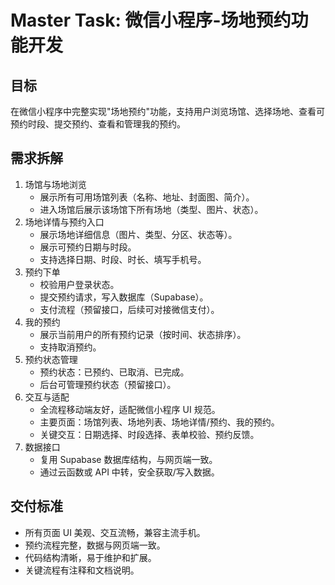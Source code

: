 # Master Task: 微信小程序-场地预约功能开发

## 目标

在微信小程序中完整实现"场地预约"功能，支持用户浏览场馆、选择场地、查看可预约时段、提交预约、查看和管理我的预约。

## 需求拆解

1. 场馆与场地浏览
   - 展示所有可用场馆列表（名称、地址、封面图、简介）。
   - 进入场馆后展示该场馆下所有场地（类型、图片、状态）。
2. 场地详情与预约入口
   - 展示场地详细信息（图片、类型、分区、状态等）。
   - 展示可预约日期与时段。
   - 支持选择日期、时段、时长、填写手机号。
3. 预约下单
   - 校验用户登录状态。
   - 提交预约请求，写入数据库（Supabase）。
   - 支付流程（预留接口，后续可对接微信支付）。
4. 我的预约
   - 展示当前用户的所有预约记录（按时间、状态排序）。
   - 支持取消预约。
5. 预约状态管理
   - 预约状态：已预约、已取消、已完成。
   - 后台可管理预约状态（预留接口）。
6. 交互与适配
   - 全流程移动端友好，适配微信小程序 UI 规范。
   - 主要页面：场馆列表、场地列表、场地详情/预约、我的预约。
   - 关键交互：日期选择、时段选择、表单校验、预约反馈。
7. 数据接口
   - 复用 Supabase 数据库结构，与网页端一致。
   - 通过云函数或 API 中转，安全获取/写入数据。

## 交付标准

- 所有页面 UI 美观、交互流畅，兼容主流手机。
- 预约流程完整，数据与网页端一致。
- 代码结构清晰，易于维护和扩展。
- 关键流程有注释和文档说明。
